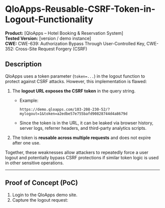# QloApps-Reusable-CSRF-Token-in-Logout-Functionality

**Product:** [QloApps – Hotel Booking & Reservation System]  
**Tested Version:** [version / demo instance]  
**CWE:** CWE-639: Authorization Bypass Through User-Controlled Key, CWE-352: Cross-Site Request Forgery (CSRF)
## Description
QloApps uses a token parameter (`token=...`) in the logout function to protect against CSRF attacks. However, this implementation is flawed:

1. The **logout URL exposes the CSRF token** in the query string.  
   - Example:  
     ```
     https://demo.qloapps.com/103-208-230-52/?mylogout=1&token=a2edbe57e755bafd90828744d4a8679d
     ```
   - Since the token is in the URL, it can be leaked via browser history, server logs, referrer headers, and third-party analytics scripts.  

2. The token is **reusable across multiple requests** and does not expire after one use.  

Together, these weaknesses allow attackers to repeatedly force a user logout and potentially bypass CSRF protections if similar token logic is used in other sensitive operations.

---

## Proof of Concept (PoC)

1. Login to the QloApps demo site.  
2. Capture the logout request:
